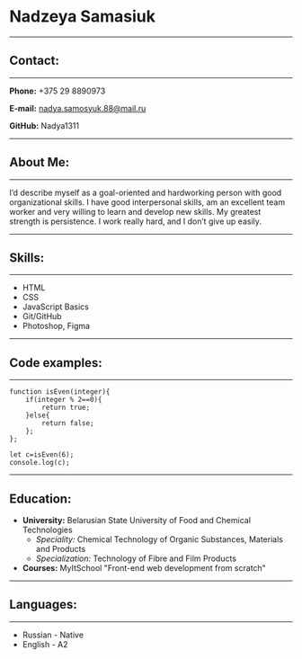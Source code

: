 # Nadzeya Samasiuk
---
## Contact:
---
**Phone:** +375 29 8890973

**E-mail:** nadya.samosyuk.88@mail.ru

**GitHub:** Nadya1311

---
## About Me:
---
I’d describe myself as a goal-oriented and hardworking person with good organizational skills.
I have good interpersonal skills, am an excellent team worker and very willing to learn and develop new skills.
My greatest strength is persistence. I work really hard, and I don’t give up easily.

---
## Skills:
---
* HTML
* CSS
* JavaScript Basics
* Git/GitHub
* Photoshop, Figma
---
## Code examples:
---
``` 
function isEven(integer){
    if(integer % 2==0){
        return true;
    }else{
        return false;
    };
};

let c=isEven(6);
console.log(c);
 ```
 ---
 ## Education:
 * __University:__ Belarusian State University of Food and Chemical Technologies    
    - _Speciality:_ Chemical Technology of Organic Substances, Materials and Products
    - _Specialization:_ Technology of Fibre and Film Products
* __Courses:__ MyItSchool "Front-end web development from scratch"
---
## Languages:
---
* Russian - Native
* English - A2 


